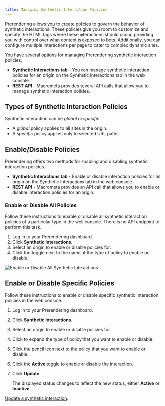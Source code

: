 ```yaml
---
title: Managing Synthetic Interaction Policies
---
```


Prerendering allows you to create policies to govern the behavior of synthetic interactions. These policies give you room to customize and specify the HTML tags where these interactions should occur, providing you with control over what content is exposed to bots. Additionally, you can configure multiple interactions per page to cater to complex dynamic sites.

You have several options for managing Prerendering synthetic interaction policies.

- **Synthetic Interactions tab** - You can manage synthetic interaction policies for an origin on the Synthetic Interactions tab in the web console.
- **REST API** - Macrometa provides several API calls that allow you to manage synthetic interaction policies.

## Types of Synthetic Interaction Policies

Synthetic interaction can be _global_ or _specific_.

- A _global_ policy applies to all sites in the origin.
- A _specific_ policy applies only to selected URL paths.


## Enable/Disable Policies

Prerendering offers two methods for enabling and disabling synthetic interaction policies.

- **Synthetic Interactions tab** - Enable or disable interaction policies for an origin on the Synthetic Interactions tab in the web console.
- **REST API** - Macrometa provides an API call that allows you to enable or disable interaction policies for an origin.

### Enable or Disable All Policies

Follow these instructions to enable or disable all synthetic interaction policies of a particular type in the web console. There is no API endpoint to perform this task.

1. Log in to your Prerendering dashboard.
2. Click **Synthetic Interactions**.
3. Select an origin to enable or disable policies for.
4. Click the toggle next to the name of the type of policy to enable or disable.

![Enable or Disable All Synthetic Interactions](/img/prerendering/enable-disable-all-synthetic-interactions.png)

## Enable or Disable Specific Policies

<Tabs groupId="operating-systems2">
<TabItem value="console" label="Web Console">

Follow these instructions to enable or disable specific synthetic interaction policies in the web console.

1. Log in to your Prerendering dashboard.
2. Click **Synthetic Interactions**.
3. Select an origin to enable or disable policies for.
4. Click to expand the type of policy that you want to enable or disable.
5. Click the pencil icon next to the policy that you want to enable or disable.
6. Click the **Active** toggle to enable or disable the interaction.
7. Click **Update**.

   The displayed status changes to reflect the new status, either **Active** or **Inactive**.

</TabItem>
<TabItem value="api" label="REST API">

[Update a synthetic interaction](https://www.macrometa.com/docs/apiPrerendering#/paths/api-prerender-v1-origins-origin--interactions--type/patch).

</TabItem>
</Tabs>
